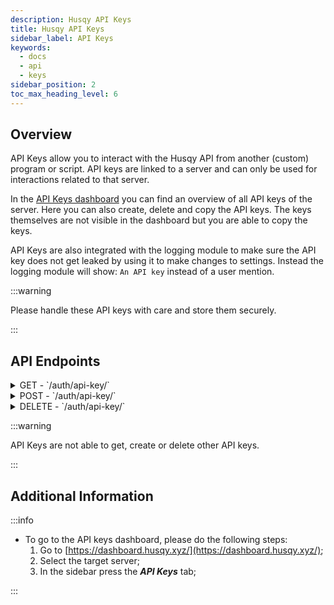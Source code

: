 ```yaml
---
description: Husqy API Keys
title: Husqy API Keys
sidebar_label: API Keys
keywords:
  - docs
  - api
  - keys
sidebar_position: 2
toc_max_heading_level: 6
---
```


## Overview

API Keys allow you to interact with the Husqy API from another (custom) program or script. API keys are linked to a server and can only be used for interactions related to that server.

In the [API Keys dashboard](#additional-information) you can find an overview of all API keys of the server. Here you can also create, delete and copy the API keys. The keys themselves are not visible in the dashboard but you are able to copy the keys.

API Keys are also integrated with the logging module to make sure the API key does not get leaked by using it to make changes to settings. Instead the logging module will show: `An API key` instead of a user mention.

:::warning

Please handle these API keys with care and store them securely.

:::

## API Endpoints

<details>
  <summary>GET - `/auth/api-key/`</summary>

Get all API keys for a specified guild.

Query string parameters:
| field | required | type | description |
| --- | --- | --- | --- |
| guild_id | yes | `integer` | The ID of the guild to get the API keys of |

Possible errors:

- BadRequestError

</details>

<details>
  <summary>POST - `/auth/api-key/`</summary>

Create a new API key for a specified guild.

Body data (JSON):
| field | required | type | description |
| --- | --- | --- | --- |
| guild_id | yes | `integer` | The ID of the guild to create the API key for |

Possible errors:

- BadRequestError
- Unprocessable Entity

```
{
    "success": False,
    "data": {},
    "error": {
        "code": 422,
        "message": "Unprocessable Entity! {reason}",
    },
},
```

</details>

<details>
  <summary>DELETE - `/auth/api-key/`</summary>

Delete an API key for a specified guild.

Body data (JSON):
| field | required | type | description |
| --- | --- | --- | --- |
| guild_id | yes | `integer` | The ID of the guild to create the API key for |
| api_key | yes | `string` | The API key to delete |

Possible errors:

- BadRequestError
- NotFoundError

```
{
    "success": False,
    "data": {},
    "error": {
        "code": 404,
        "message": "Not Found! {reason}",
    },
},
```

- Unprocessable Entity

```
{
    "success": False,
    "data": {},
    "error": {
        "code": 422,
        "message": "Unprocessable Entity! {reason}",
    },
},
```

</details>

:::warning

API Keys are not able to get, create or delete other API keys.

:::

## Additional Information

:::info

- To go to the API keys dashboard, please do the following steps:
  1. Go to [https://dashboard.husqy.xyz/](https://dashboard.husqy.xyz/);
  2. Select the target server;
  3. In the sidebar press the **_API Keys_** tab;

:::